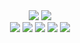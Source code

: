 <div align="center">
  <img src="https://github-readme-stats.vercel.app/api?username=rifsxd&count_private=true&show_icons=true&theme=dracula&line_height=24&bg_color=22272e&hide_border=true" />
  <img src="https://github-readme-stats.vercel.app/api/top-langs/?username=rifsxd&theme=dracula&layout=compact&langs_count=10&bg_color=22272e&hide_border=true&card_width=275" />
</div>

<div align="center">
  <img src="https://img.shields.io/badge/os-Arch Linux-informational?style=for-the-badge&logo=Arch Linux&logoColor=79DAFA&color=DC6385&labelColor=22272e" />
  <img src="https://img.shields.io/badge/ide-Code-OSS-informational?style=for-the-badge&logo=intellij-idea&logoColor=79DAFA&color=DC6385&labelColor=22272e" />
  <img src="https://img.shields.io/badge/cloud-Cloudflare-informational?style=for-the-badge&logo=heroku&logoColor=79DAFA&color=DC6385&labelColor=22272e" />
  <img src="https://img.shields.io/badge/lang-JS-informational?style=for-the-badge&logo=javascript&logoColor=79DAFA&color=DC6385&labelColor=22272e" />
  <img src="https://img.shields.io/badge/lang-PY-informational?style=for-the-badge&logo=python&logoColor=79DAFA&color=DC6385&labelColor=22272e" />
</div>
